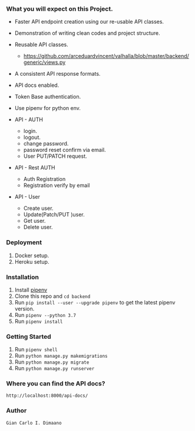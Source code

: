 ### What you will expect on this Project.
* Faster API endpoint creation using our re-usable API classes.
* Demonstration of writing clean codes and project structure.
* Reusable API classes.
     - https://github.com/arceduardvincent/valhalla/blob/master/backend/generic/views.py
* A consistent API response formats.
* API docs enabled. 
* Token Base authentication.
* Use pipenv for python env.
* API - AUTH
    - login.
    - logout.
    - change password.
    - password reset confirm via email.
    - User PUT/PATCH request.

* API - Rest AUTH 
    - Auth Registration
    - Registration verify by email
* API - User
    - Create user.
    - Update(Patch/PUT )user.
    - Get user.
    - Delete user.

### Deployment
1. Docker setup.
2. Heroku setup.

### Installation
1. Install [pipenv](https://pypi.org/project/pipenv/)
2. Clone this repo and `cd backend`
3. Run `pip install --user --upgrade pipenv` to get the latest pipenv version.
4. Run `pipenv --python 3.7`
5. Run `pipenv install`

### Getting Started
1. Run `pipenv shell`
2. Run `python manage.py makemigrations`
3. Run `python manage.py migrate`
4. Run `python manage.py runserver`


### Where you can find the API docs?
    http://localhost:8000/api-docs/

### Author
    Gian Carlo I. Dimaano
